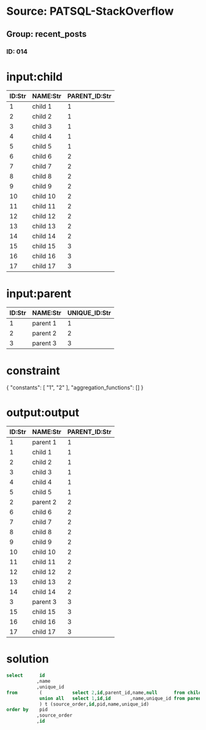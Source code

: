 # Source: PATSQL-StackOverflow
## Group: recent_posts
### ID: 014

# input:child

| ID:Str | NAME:Str | PARENT_ID:Str |
|---|---|---|
| 1 | child 1 | 1 |
| 2 | child 2 | 1 |
| 3 | child 3 | 1 |
| 4 | child 4 | 1 |
| 5 | child 5 | 1 |
| 6 | child 6 | 2 |
| 7 | child 7 | 2 |
| 8 | child 8 | 2 |
| 9 | child 9 | 2 |
| 10 | child 10 | 2 |
| 11 | child 11 | 2 |
| 12 | child 12 | 2 |
| 13 | child 13 | 2 |
| 14 | child 14 | 2 |
| 15 | child 15 | 3 |
| 16 | child 16 | 3 |
| 17 | child 17 | 3 |

# input:parent

| ID:Str | NAME:Str | UNIQUE_ID:Str |
|---|---|---|
| 1 | parent 1 | 1 |
| 2 | parent 2 | 2 |
| 3 | parent 3 | 3 |

# constraint

{
  "constants": [
    "1",
    "2"
  ],
  "aggregation_functions": []
}

# output:output

| ID:Str | NAME:Str | PARENT_ID:Str |
|---|---|---|
| 1 | parent 1 | 1 |
| 1 | child 1 | 1 |
| 2 | child 2 | 1 |
| 3 | child 3 | 1 |
| 4 | child 4 | 1 |
| 5 | child 5 | 1 |
| 2 | parent 2 | 2 |
| 6 | child 6 | 2 |
| 7 | child 7 | 2 |
| 8 | child 8 | 2 |
| 9 | child 9 | 2 |
| 10 | child 10 | 2 |
| 11 | child 11 | 2 |
| 12 | child 12 | 2 |
| 13 | child 13 | 2 |
| 14 | child 14 | 2 |
| 3 | parent 3 | 3 |
| 15 | child 15 | 3 |
| 16 | child 16 | 3 |
| 17 | child 17 | 3 |

# solution

```sql
select      id
           ,name
           ,unique_id
from        (           select 2,id,parent_id,name,null      from child
            union all   select 1,id,id       ,name,unique_id from parent
            ) t (source_order,id,pid,name,unique_id)
order by    pid
           ,source_order
           ,id
```
